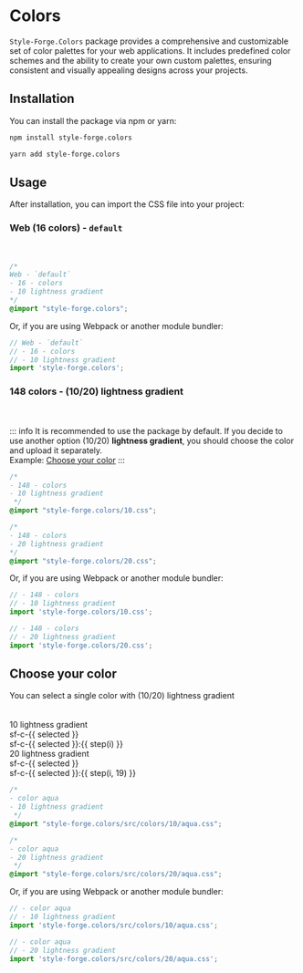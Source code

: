 <script setup>
import { ref } from 'vue';

const selected = ref('aliceblue');

const webColors = [
  'aqua', 'black', 'blue', 'fuchsia', 'gray', 'green', 'lime', 'maroon', 'navy',
  'olive', 'purple', 'red', 'silver', 'teal', 'white', 'yellow'
];

const colors = [
  'aliceblue', 'antiquewhite', 'aqua', 'aquamarine', 'azure',
  'beige', 'bisque', 'black', 'blanchedalmond', 'blue',
  'blueviolet', 'brown', 'burlywood', 'cadetblue', 'chartreuse',
  'chocolate', 'coral', 'cornflowerblue', 'cornsilk', 'crimson',
  'cyan', 'darkblue', 'darkcyan', 'darkgoldenrod', 'darkgray',
  'darkgrey', 'darkgreen', 'darkkhaki', 'darkmagenta', 'darkolivegreen',
  'darkorange', 'darkorchid', 'darkred', 'darksalmon', 'darkseagreen',
  'darkslateblue', 'darkslategray', 'darkslategrey', 'darkturquoise', 'darkviolet',
  'deeppink', 'deepskyblue', 'dimgray', 'dimgrey', 'dodgerblue',
  'firebrick', 'floralwhite', 'forestgreen', 'fuchsia', 'gainsboro',
  'ghostwhite', 'gold', 'goldenrod', 'gray', 'grey',
  'green', 'greenyellow', 'honeydew', 'hotpink', 'indianred',
  'indigo', 'ivory', 'khaki', 'lavender', 'lavenderblush',
  'lawngreen', 'lemonchiffon', 'lightblue', 'lightcoral', 'lightcyan',
  'lightgoldenrodyellow', 'lightgray', 'lightgrey', 'lightgreen', 'lightpink',
  'lightsalmon', 'lightseagreen', 'lightskyblue', 'lightslategray', 'lightslategrey',
  'lightsteelblue', 'lightyellow', 'lime', 'limegreen', 'linen',
  'magenta', 'maroon', 'mediumaquamarine', 'mediumblue', 'mediumorchid',
  'mediumpurple', 'mediumseagreen', 'mediumslateblue', 'mediumspringgreen', 'mediumturquoise',
  'mediumvioletred', 'midnightblue', 'mintcream', 'mistyrose', 'moccasin',
  'navajowhite', 'navy', 'oldlace', 'olive', 'olivedrab',
  'orange', 'orangered', 'orchid', 'palegoldenrod', 'palegreen',
  'paleturquoise', 'palevioletred', 'papayawhip', 'peachpuff', 'peru',
  'pink', 'plum', 'powderblue', 'purple', 'rebeccapurple',
  'red', 'rosybrown', 'royalblue', 'saddlebrown', 'salmon',
  'sandybrown', 'seagreen', 'seashell', 'sienna', 'silver',
  'skyblue', 'slateblue', 'slategray', 'slategrey', 'snow',
  'springgreen', 'steelblue', 'tan', 'teal', 'thistle',
  'tomato', 'turquoise', 'violet', 'wheat', 'white',
  'whitesmoke', 'yellow', 'yellowgreen'
];

const onClick = color => selected.value = color;
const step = (x, i = 9) => x * 100 / (i + 1);
</script>

# Colors

`Style-Forge.Colors` package provides a comprehensive and customizable set of color palettes for your web applications. It includes predefined color schemes and the ability to create your own custom palettes, ensuring consistent and visually appealing designs across your projects.

## Installation

You can install the package via npm or yarn:

```bash
npm install style-forge.colors
```

```bash
yarn add style-forge.colors
```

## Usage

After installation, you can import the CSS file into your project:

### Web (16 colors) - `default`

<div class="colors hover">
  <div
    v-for="color in webColors"
    :key="color"
    :title="color"
    :class="'sf-c-' + color"
  ></div>
</div>

```css
/*
Web - `default`
- 16 - colors
- 10 lightness gradient
*/
@import "style-forge.colors";
```
Or, if you are using Webpack or another module bundler:

```js
// Web - `default`
// - 16 - colors
// - 10 lightness gradient
import 'style-forge.colors';
```


### 148 colors - (10/20) lightness gradient

<div class="colors hover">
  <div
    v-for="color in colors"
    :key="color"
    :title="color"
    :class="'sf-c-' + color"
  ></div>
</div>

::: info It is recommended to use the package by default.
If you decide to use another option (10/20) **lightness gradient**, you should choose the color and upload it separately.<br />
Example: <a href="#choose-your-color">Choose your color</a>
:::

```css
/*
- 148 - colors
- 10 lightness gradient
 */
@import "style-forge.colors/10.css";
```

```css
/*
- 148 - colors
- 20 lightness gradient
*/
@import "style-forge.colors/20.css";
```

Or, if you are using Webpack or another module bundler:

```js
// - 148 - colors
// - 10 lightness gradient
import 'style-forge.colors/10.css';
```

```js
// - 148 - colors
// - 20 lightness gradient
import 'style-forge.colors/20.css';
```

## Choose your color
You can select a single color with (10/20) lightness gradient

<div class="d:f:y">
  <div class="colors select hover">
    <div
      v-for="color in colors"
      :key="color"
      :class="'sf-c-' + color"
      :title="color"
      @click="onClick(color)"
    ></div>
  </div>
  
  <div class="d:f auto">
    <div class="d:f:y">
      <div class="title">10 lightness gradient</div>
      <div>
        <div :class="['item', 'sf-c-' + selected]">sf-c-{{ selected }}</div>
        <div v-for="i in 9" :class="['item', 'sf-c-' + selected + ':' + step(i)]">sf-c-{{ selected }}:{{ step(i) }}</div>
      </div>
    </div>
    <div class="d:f:y">
      <div class="title">20 lightness gradient</div>
      <div>
        <div :class="['item', 'sf-c-' + selected]">sf-c-{{ selected }}</div>
        <div v-for="i in 19" :class="['item', 'sf-c-' + selected + ':' + step(i, 19)]">sf-c-{{ selected }}:{{ step(i, 19) }}</div>
      </div>
    </div>
  </div>
</div>

```css
/*
- color aqua
- 10 lightness gradient
 */
@import "style-forge.colors/src/colors/10/aqua.css";
```

```css
/*
- color aqua
- 20 lightness gradient
 */
@import "style-forge.colors/src/colors/20/aqua.css";
```

Or, if you are using Webpack or another module bundler:

```js
// - color aqua
// - 10 lightness gradient
import 'style-forge.colors/src/colors/10/aqua.css';
```

```js
// - color aqua
// - 20 lightness gradient
import 'style-forge.colors/src/colors/20/aqua.css';
```

<style scoped>
.colors {
  display: flex;
  flex-flow: wrap row;
}
.colors > div {
  position:relative;

  --size: 20px;
  width: var(--size);
  height: var(--size);
}

.select > div {
  cursor:pointer;
}

.hover > div::after {
  position: absolute;
  z-index: 1;

  content: '';

  background: inherit;

  box-shadow: 0 0 5px black;
}
.hover > div:hover::after {
  --offset: -5px;

  top: var(--offset);
  left: var(--offset);
  right: var(--offset);
  bottom: var(--offset);
}

.item {
  font-size: 12px;
  padding: 0 0.5em;
}
</style>
